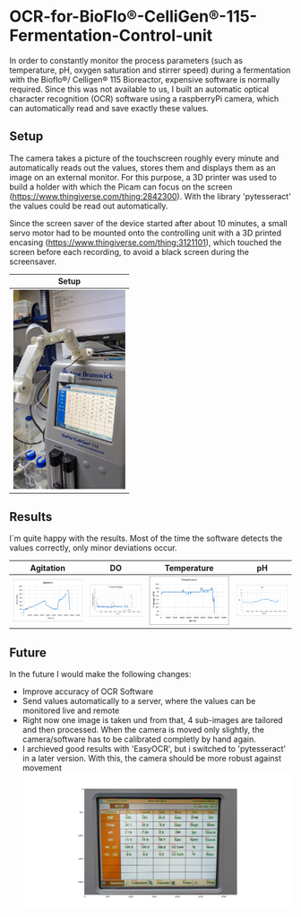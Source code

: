 # OCR-for-BioFlo®-CelliGen®-115-Fermentation-Control-unit
In order to constantly monitor the process parameters (such as temperature, pH, oxygen saturation and stirrer speed) during a fermentation with the Bioflo®/ Celligen® 115 Bioreactor, expensive software is normally required. Since this was not available to us, I built an automatic optical character recognition (OCR) software using a raspberryPi camera, which can automatically read and save exactly these values. 

## Setup
The camera takes a picture of the touchscreen roughly every minute and automatically reads out the values, stores them and displays them as an image on an external monitor. For this purpose, a 3D printer was used to build a holder with which the Picam can focus on the screen (https://www.thingiverse.com/thing:2842300). With the library 'pytesseract' the values could be read out automatically. 


Since the screen saver of the device started after about 10 minutes, a small servo motor had to be mounted onto the controlling unit with a 3D printed encasing (https://www.thingiverse.com/thing:3121101), which touched the screen before each recording, to avoid a black screen during the screensaver.

|Setup|
|--|
|<img src="https://github.com/basti41a/OCR-for-BioFlo-CelliGen-115-Fermentation-Control-unit/blob/main/img/Setup.jpg" width="200">|




## Results
I´m quite happy with the results. Most of the time the software detects the values correctly, only minor deviations occur. 

|Agitation|DO|Temperature|pH|
|--|--|--|--|
|<img src="https://github.com/basti41a/OCR-for-BioFlo-CelliGen-115-Fermentation-Control-unit/blob/main/img/Result_Agitation.png" width="300">|<img src="https://github.com/basti41a/OCR-for-BioFlo-CelliGen-115-Fermentation-Control-unit/blob/main/img/Result_DO.png" width="300">|<img src="https://github.com/basti41a/OCR-for-BioFlo-CelliGen-115-Fermentation-Control-unit/blob/main/img/Result_Temperature.png" width="300">|<img src="https://github.com/basti41a/OCR-for-BioFlo-CelliGen-115-Fermentation-Control-unit/blob/main/img/Result_pH.png" width="300"> |


## Future
In the future I would make the following changes:

* Improve accuracy of OCR Software
* Send values automatically to a server, where the values can be monitored live and remote
* Right now one image is taken und from that, 4 sub-images are tailored and then processed. When the camera is moved only slightly, the camera/software has to be calibrated completly by hand again. 
* I archieved good results with 'EasyOCR', but i switched to 'pytesseract' in a later version. With this, the camera should be more robust against movement
      <img src="https://github.com/basti41a/OCR-for-BioFlo-CelliGen-115-Fermentation-Control-unit/blob/main/img/Figure_1_OCR_Result_EasyOCR.png" width="500">
      


